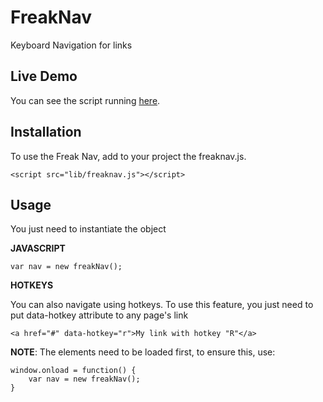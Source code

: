 FreakNav
========

Keyboard Navigation for links

## Live Demo
You can see the script running <a href="http://allanesquina.github.io/FreakNav/" target="_blank">here</a>.

## Installation
To use the Freak Nav, add to your project the freaknav.js.
```
<script src="lib/freaknav.js"></script>
```
## Usage
You just need to instantiate the object

__JAVASCRIPT__
```
var nav = new freakNav();
```
__HOTKEYS__

You can also navigate using hotkeys. To use this feature, you just need to put data-hotkey attribute to any page's link
```
<a href="#" data-hotkey="r">My link with hotkey "R"</a>
```
__NOTE__: The elements need to be loaded first, to ensure this, use: 

```
window.onload = function() {
    var nav = new freakNav();
}
```
